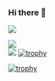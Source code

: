 ### Hi there 👋





![](https://komarev.com/ghpvc/?username=marshxan&style=flat-square&color=ff69b4)






 
<img src="https://github-readme-stats.vercel.app/api/top-langs/?username=Marshxan&langs_count=5&theme=tokyonight"><br>  <img src="https://github-readme-stats.vercel.app/api/?username=Marshxan&count_private=true&theme=tokyonight&showicons=true">            [![trophy](https://github-profile-trophy.vercel.app/?username=Marshxan&theme=onestar&no-bg=false&title=Organizations,Commits,Repositories)](https://github-profile-trophy.vercel.app/?username=Marshxan&theme=onestar&no-bg=false)







[![trophy](https://github-profile-trophy.vercel.app/?username=Marshxan&theme=onestar&no-bg=false&title=Organizations,Commits,Repositories)](https://github-profile-trophy.vercel.app/?username=Marshxan&theme=onestar&no-bg=false)

